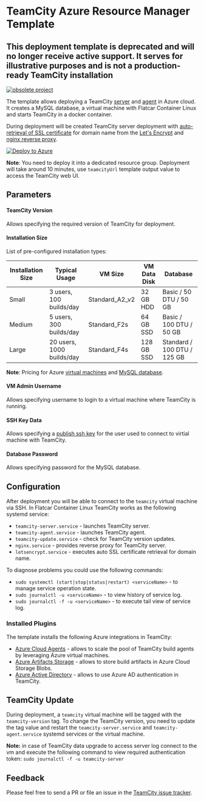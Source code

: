 # TeamCity Azure Resource Manager Template


## This deployment template is deprecated and will no longer receive active support. It serves for illustrative purposes and is not a production-ready TeamCity installation

[![obsolete project](http://jb.gg/badges/obsolete.svg)](https://confluence.jetbrains.com/display/ALL/JetBrains+on+GitHub)

The template allows deploying a TeamCity [server](https://hub.docker.com/r/jetbrains/teamcity-server/) and [agent](https://hub.docker.com/r/jetbrains/teamcity-agent/) in Azure cloud. It creates a MySQL database, a virtual machine with Flatcar Container Linux and starts TeamCity in a docker container.

During deployment will be created TeamCity server deployment with [auto-retrieval of SSL certificate](https://github.com/JrCs/docker-letsencrypt-nginx-proxy-companion) for domain name from the [Let's Encrypt](https://letsencrypt.org/) and [nginx reverse proxy](https://github.com/jwilder/nginx-proxy).

[![Deploy to Azure](https://azuredeploy.net/deploybutton.svg)](https://goo.gl/nXap7u)

**Note**: You need to deploy it into a dedicated resource group. Deployment will take around 10 minutes, use `teamcityUrl` template output value to access the TeamCity web UI.

## Parameters

#### TeamCity Version

Allows specifying the required version of TeamCity for deployment.

#### Installation Size

List of pre-configured installation types:

| Installation Size | Typical Usage             | VM Size        | VM Data Disk | Database                    |
| ----------------- | ------------------------- | -------------- | ------------ | --------------------------- |
| Small             | 3 users, 100 builds/day   | Standard_A2_v2 | 32 GB HDD    | Basic / 50 DTU / 50 GB      |
| Medium            | 5 users, 300 builds/day   | Standard_F2s   | 64 GB SSD    | Basic / 100 DTU / 50 GB     |
| Large             | 20 users, 1000 builds/day | Standard_F4s   | 128 GB SSD   | Standard / 100 DTU / 125 GB |

**Note**: Pricing for Azure [virtual machines](https://azure.microsoft.com/en-us/pricing/details/virtual-machines/linux/) and [MySQL database](https://azure.microsoft.com/en-us/pricing/details/mysql/).

#### VM Admin Username

Allows specifying username to login to a virtual machine where TeamCity is running.

#### SSH Key Data

Allows specifying a [publish ssh key](https://docs.microsoft.com/en-us/azure/virtual-machines/linux/create-ssh-keys-detailed) for the user used to connect to virtial machine with TeamCity.

#### Database Password

Allows specifying password for the MySQL database.

## Configuration

After deployment you will be able to connect to the `teamcity` virtual machine via SSH. In Flatcar Container Linux TeamCity works as the following systemd service:

* `teamcity-server.service` - launches TeamCity server.
* `teamcity-agent.service` - launches TeamCity agent. 
* `teamcity-update.service` - check for TeamCity version updates.
* `nginx.service` - provides reverse proxy for TeamCity server.
* `letsencrypt.service` - executes auto SSL certificate retrieval for domain name.

To diagnose problems you could use the following commands:

* `sudo systemctl (start|stop|status|restart) <serviceName>` - to manage service operation state.
* `sudo journalctl -u <serviceName>` - to view history of service log.
* `sudo journalctl -f -u <serviceName>` - to execute tail view of service log.

### Installed Plugins

The template installs the following Azure integrations in TeamCity:

* [Azure Cloud Agents](https://plugins.jetbrains.com/plugin/9260-azure-resource-manager-cloud-support) - allows to scale the pool of TeamCity build agents by leveraging Azure virtual machines.
* [Azure Artifacts Storage](https://plugins.jetbrains.com/plugin/9617-azure-artifact-storage) - allows to store build artifacts in Azure Cloud Storage Blobs.
* [Azure Active Directory](https://plugins.jetbrains.com/plugin/9083-azure-active-directory) - allows to use Azure AD authentication in TeamCity.

## TeamCity Update

During deployment, a `teamcity` virtual machine will be tagged with the `teamcity-version` tag. To change the TeamCity version, you need to update the tag value and restart the `teamcity-server.service` and `teamcity-agent.service` systemd services or the virtual machine.

**Note:** in case of TeamCity data upgrade to access server log connect to the vm and execute the following command to view required authentication token: `sudo journalctl -f -u teamcity-server`

## Feedback

Please feel free to send a PR or file an issue in the [TeamCity issue tracker](https://youtrack.jetbrains.com/newIssue?project=TW&clearDraft=true&summary=TeamCity+ARM+template%3A&c=Assignee+Dmitry.Tretyakov&c=Subsystem+Distribution+packages).
